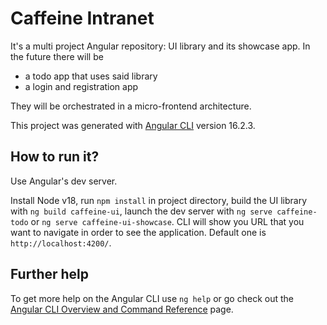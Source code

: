 # Caffeine Intranet

It's a multi project Angular repository: UI library and its showcase app. In the future there will be 
- a todo app that uses said library
- a login and registration app 

They will be orchestrated in a micro-frontend architecture.

This project was generated with [Angular CLI](https://github.com/angular/angular-cli) version 16.2.3.

## How to run it?

Use Angular's dev server.

Install Node v18, run `npm install` in project directory, build the UI library with `ng build caffeine-ui`, launch the dev server with `ng serve caffeine-todo` or `ng serve caffeine-ui-showcase`.
CLI will show you URL that you want to navigate in order to see the application. Default one is `http://localhost:4200/`.

## Further help

To get more help on the Angular CLI use `ng help` or go check out the [Angular CLI Overview and Command Reference](https://angular.io/cli) page.
